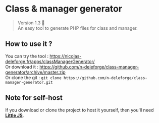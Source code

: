 # Class & manager generator

> Version 1.3 :memo:  
> An easy tool to generate PHP files for class and manager.

## How to use it ?

You can try the tool : https://nicolas-deleforge.fr/apps/classManagerGenerator/  
Or download it : https://github.com/n-deleforge/class-manager-generator/archive/master.zip  
Or clone the git : ```git clone https://github.com/n-deleforge/class-manager-generator.git```

## Note for self-host

If you download or clone the project to host it yourself, then you'll need [**Little JS**](https://github.com/n-deleforge/littleJS).
